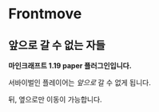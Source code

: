 # Frontmove
## **앞으로 갈 수 없는 자들**
**마인크래프트 1.19 paper 플러그인입니다.**

서바이벌인 플레이어는 *앞으로* 갈 수 없게 됩니다.

뒤, 옆으로만 이동이 가능합니다.
